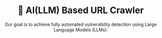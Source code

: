 <h1 align="center">🧩 AI(LLM) Based URL Crawler</h1>

<p align="center">Our goal is to achieve fully automated vulnerability detection using Large Language Models (LLMs).</p>
